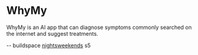 # WhyMy
WhyMy is an AI app that can diagnose symptoms commonly searched on the internet and suggest treatments. 

-- buildspace [nightsweekends](https://buildspace.so/nw) s5
